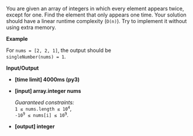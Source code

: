 <div class="markdown"><p>You are given an array of integers in which every element appears twice, except for one. Find the element that only appears one time. Your solution should have a linear runtime complexity (<code>O(n)</code>). Try to implement it without using extra memory.</p>
<p><strong>Example</strong></p>
<p>For <code>nums = [2, 2, 1]</code>, the output should be<br>
<code>singleNumber(nums) = 1</code>.</p>
<p><strong>Input/Output</strong></p>
<ul>
<li><strong>[time limit] 4000ms (py3)</strong></li>
</ul>
<ul>
<li>
<p><strong>[input] array.integer nums</strong></p>
<p><em>Guaranteed constraints:</em><br>
<code>1 ≤ nums.length ≤ 10<sup>4</sup></code>,<br>
<code>-10<sup>9</sup> ≤ nums[i] ≤ 10<sup>9</sup></code>.</p>
</li>
<li>
<p><strong>[output] integer</strong></p>
</li>
</ul>
</div>